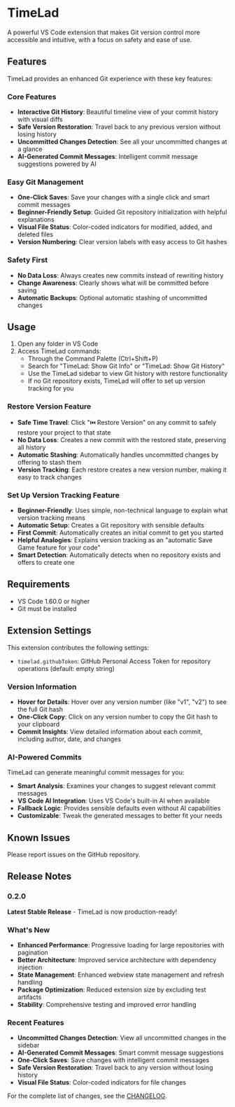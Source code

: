 # TimeLad

A powerful VS Code extension that makes Git version control more accessible and intuitive, with a focus on safety and ease of use.

## Features

TimeLad provides an enhanced Git experience with these key features:

### Core Features

- **Interactive Git History**: Beautiful timeline view of your commit history with visual diffs
- **Safe Version Restoration**: Travel back to any previous version without losing history
- **Uncommitted Changes Detection**: See all your uncommitted changes at a glance
- **AI-Generated Commit Messages**: Intelligent commit message suggestions powered by AI

### Easy Git Management

- **One-Click Saves**: Save your changes with a single click and smart commit messages
- **Beginner-Friendly Setup**: Guided Git repository initialization with helpful explanations
- **Visual File Status**: Color-coded indicators for modified, added, and deleted files
- **Version Numbering**: Clear version labels with easy access to Git hashes

### Safety First

- **No Data Loss**: Always creates new commits instead of rewriting history
- **Change Awareness**: Clearly shows what will be committed before saving
- **Automatic Backups**: Optional automatic stashing of uncommitted changes

## Usage

1. Open any folder in VS Code
2. Access TimeLad commands:
   - Through the Command Palette (Ctrl+Shift+P)
   - Search for "TimeLad: Show Git Info" or "TimeLad: Show Git History"
   - Use the TimeLad sidebar to view Git history with restore functionality
   - If no Git repository exists, TimeLad will offer to set up version tracking for you

### Restore Version Feature

- **Safe Time Travel**: Click "⏮️ Restore Version" on any commit to safely restore your project to that state
- **No Data Loss**: Creates a new commit with the restored state, preserving all history
- **Automatic Stashing**: Automatically handles uncommitted changes by offering to stash them
- **Version Tracking**: Each restore creates a new version number, making it easy to track changes

### Set Up Version Tracking Feature

- **Beginner-Friendly**: Uses simple, non-technical language to explain what version tracking means
- **Automatic Setup**: Creates a Git repository with sensible defaults
- **First Commit**: Automatically creates an initial commit to get you started
- **Helpful Analogies**: Explains version tracking as an "automatic Save Game feature for your code"
- **Smart Detection**: Automatically detects when no repository exists and offers to create one

## Requirements

- VS Code 1.60.0 or higher
- Git must be installed

## Extension Settings

This extension contributes the following settings:

- `timelad.githubToken`: GitHub Personal Access Token for repository operations (default: empty string)

### Version Information

- **Hover for Details**: Hover over any version number (like "v1", "v2") to see the full Git hash
- **One-Click Copy**: Click on any version number to copy the Git hash to your clipboard
- **Commit Insights**: View detailed information about each commit, including author, date, and changes

### AI-Powered Commits

TimeLad can generate meaningful commit messages for you:

- **Smart Analysis**: Examines your changes to suggest relevant commit messages
- **VS Code AI Integration**: Uses VS Code's built-in AI when available
- **Fallback Logic**: Provides sensible defaults even without AI capabilities
- **Customizable**: Tweak the generated messages to better fit your needs

## Known Issues

Please report issues on the GitHub repository.

## Release Notes

### 0.2.0

**Latest Stable Release** - TimeLad is now production-ready!

### What's New

- **Enhanced Performance**: Progressive loading for large repositories with pagination
- **Better Architecture**: Improved service architecture with dependency injection
- **State Management**: Enhanced webview state management and refresh handling
- **Package Optimization**: Reduced extension size by excluding test artifacts
- **Stability**: Comprehensive testing and improved error handling

### Recent Features

- **Uncommitted Changes Detection**: View all uncommitted changes in the sidebar
- **AI-Generated Commit Messages**: Smart commit message suggestions
- **One-Click Saves**: Save changes with intelligent commit messages
- **Safe Version Restoration**: Travel back to any version without losing history
- **Visual File Status**: Color-coded indicators for file changes

For the complete list of changes, see the [CHANGELOG](CHANGELOG.md).
